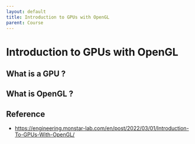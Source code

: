```yaml
---
layout: default
title: Introduction to GPUs with OpenGL
parent: Course
---
```


# Introduction to GPUs with OpenGL

## What is a GPU ?

## What is OpenGL ?

## Reference

- <https://engineering.monstar-lab.com/en/post/2022/03/01/Introduction-To-GPUs-With-OpenGL/>